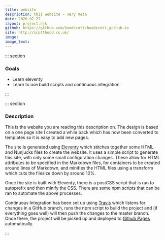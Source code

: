 ```yaml
---
title: website
description: this website - very meta
date: 2020-02-27
layout: project.njk
github: https://github.com/hoodscott/hoodscott.github.io
site: http://scotthood.co.uk/
image: 
image_text: 
---
```


::: section

### Goals

- Learn eleventy
- Learn to use build scripts and continuous integration

:::

::: section

### Description

This is the website you are reading this description on.  The design is based on a one page site I created a while back which has now been converted to templates so it is easy to add new pages.

The site is generated using [Eleventy](https://www.11ty.dev/) which stitches together some HTML and Nunjucks files to create the website. It uses a simple script to generate this site, with only some small configuration changes. These allow for HTML attributes to be specified in the Markdown files, for containers to be created around lines of Markdown, and minifies the HTML files using a transform which cuts the filesize down by around 10%.

Once the site is built with Eleventy, there is a postCSS script that is ran to autoprefix and then minify the CSS. There are some npm scripts that can be ran to automate the above processes.

Continuous Integration has been set up using [Travis](https://travis-ci.org/) which listens for changes in a GitHub branch, runs the npm script to build the project and (if everything goes well) will then push the changes to the master branch. Once there, the project will be picked up and deployed to [Github Pages](https://pages.github.com/) automatically.

:::

